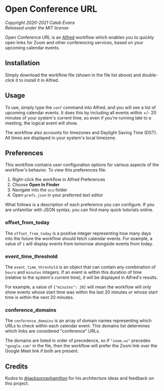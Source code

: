 # Open Conference URL

*Copyright 2020-2021 Caleb Evans*  
*Released under the MIT license*

Open Conference URL is an [Alfred][alfred] workflow which enables you to quickly
open links for Zoom and other conferencing services, based on your upcoming
calendar events.

[alfred]: https://www.alfredapp.com/

## Installation

Simply download the workflow file (shown in the file list above) and
double-click it to install it in Alfred.

## Usage

To use, simply type the `conf` command into Alfred, and you will see a list of
upcoming calendar events. It does this by including all events within +/- 20
minutes of your system's current time, so even if you're running late to a
meeting, the logical event will show.

The workflow also accounts for timezones and Daylight Saving Time (DST). All
times are displayed in your system's local timezone.

## Preferences

This workflow contains user configuration options for various aspects of the
workflow's behavior. To view this preferences file:

1. Right-click the workflow in Alfred Preferences
2. Choose **Open In Finder**
3. Navigate into the `ocu` folder
4. Open `prefs.json` in your preferred text editor

What follows is a description of each preference you can configure. If you are
unfamiliar with JSON syntax, you can find many quick tutorials online.

### offset_from_today

The `offset_from_today` is a positive integer representing how many days into
the future the workflow should fetch calendar events. For example, a value of
`1` will display events from tomorrow alongside events from today.

### event_time_threshold

The `event_time_threshold` is an object that can contain any combination of
`hours` and `minutes` integers. If an event is within this duration of time
(relative to the system's current time), it will be displayed in Alfred's
results.

For example, a value of `{"minutes": 20}` will mean the workflow will only show
events whose start time was within the last 20 minutes *or* whose start time is
within the next 20 minutes.

### conference_domains

The `conference_domains` is an array of domain names representing which URLs to
check within each calendar event. This domains list determines which links are
considered "conference" URLs.

The domains are listed in order of precedence, so if `"zoom.us"` precedes
`"google.com"` in the file, then the workflow will prefer the Zoom link over the
Google Meet link if both are present.

## Credits

Kudos to [@jacksonrayhamilton][jrh] for his architecture ideas and feedback on
this project.

[jrh]: https://github.com/jacksonrayhamilton
